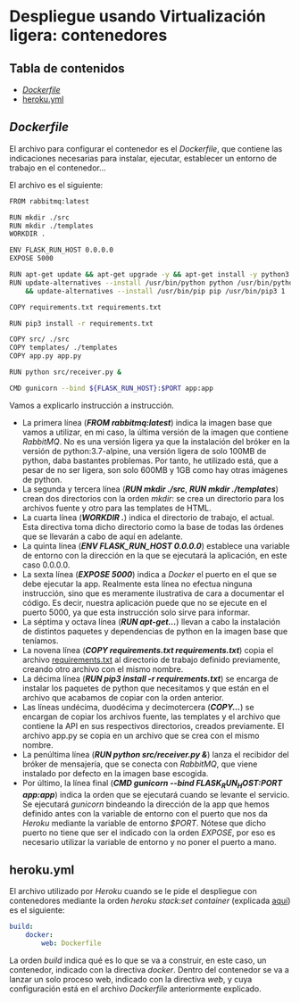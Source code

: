 # Despliegue usando Virtualización ligera: contenedores

## Tabla de contenidos
<!--ts-->
   * [*Dockerfile*](#Dockerfile)
   * [heroku.yml](#heroku.yml)
<!--te-->

## *Dockerfile*

El archivo para configurar el contenedor es el *Dockerfile*, que contiene las
indicaciones necesarias para instalar, ejecutar, establecer un entorno de trabajo
en el contenedor...

El archivo es el siguiente:

```bash
FROM rabbitmq:latest

RUN mkdir ./src
RUN mkdir ./templates
WORKDIR .

ENV FLASK_RUN_HOST 0.0.0.0
EXPOSE 5000

RUN apt-get update && apt-get upgrade -y && apt-get install -y python3 python3-pip
RUN update-alternatives --install /usr/bin/python python /usr/bin/python3 1\
    && update-alternatives --install /usr/bin/pip pip /usr/bin/pip3 1

COPY requirements.txt requirements.txt

RUN pip3 install -r requirements.txt

COPY src/ ./src
COPY templates/ ./templates
COPY app.py app.py

RUN python src/receiver.py &

CMD gunicorn --bind ${FLASK_RUN_HOST}:$PORT app:app
```

Vamos a explicarlo instrucción a instrucción.

* La primera línea (***FROM rabbitmq:latest***) indica la imagen base que vamos
a utilizar, en mi caso, la última versión de la imagen que contiene *RabbitMQ*.
No es una versión ligera ya que la instalación del bróker en la versión de
python:3.7-alpine, una versión ligera de solo 100MB de python, daba bastantes
problemas. Por tanto, he utilizado está, que a pesar de no ser ligera, son solo
600MB y 1GB como hay otras imágenes de python.
* La segunda y tercera línea (***RUN mkdir ./src***, ***RUN mkdir ./templates***)
crean dos directorios con la orden *mkdir*: se crea un directorio para los
archivos fuente y otro para las templates de HTML.
* La cuarta línea (***WORKDIR .***) indica el directorio de trabajo, el actual. Esta directiva toma
dicho directorio como la base de todas las órdenes que se llevarán a cabo de aquí
en adelante.
* La quinta línea (***ENV FLASK_RUN_HOST 0.0.0.0***) establece una variable de
entorno con la dirección en la que se ejecutará la aplicación, en este caso 0.0.0.0.
* La sexta línea (***EXPOSE 5000***) indica a *Docker* el puerto en el que se
debe ejecutar la app. Realmente esta línea no efectua ninguna instrucción, sino
que es meramente ilustrativa de cara a documentar el código. Es decir, nuestra
aplicación puede que no se ejecute en el puerto 5000, ya que esta instrucción
solo sirve para informar.
* La séptima y octava línea (***RUN apt-get...***) llevan a cabo la instalación
de distintos paquetes y dependencias de python en la imagen base que teníamos.
* La novena línea (***COPY requirements.txt requirements.txt***) copia el archivo
[requirements.txt](https://github.com/nazaretrogue/Microservicio-multimedia/blob/master/requirements.txt)
al directorio de trabajo definido previamente, creando otro archivo con el mismo nombre.
* La décima línea (***RUN pip3 install -r requirements.txt***) se encarga de
instalar los paquetes de python que necesitamos y que están en el archivo que
acabamos de copiar con la orden anterior.
* Las líneas undécima, duodécima y decimotercera (***COPY...***) se encargan de
copiar los archivos fuente, las templates y el archivo que contiene la API en sus
respectivos directorios, creados previamente. El archivo app.py se copia en un
archivo que se crea con el mismo nombre.
* La penúltima línea (***RUN python src/receiver.py &***) lanza el recibidor del
bróker de mensajería, que se conecta con *RabbitMQ*, que viene instalado por
defecto en la imagen base escogida.
* Por último, la línea final (***CMD gunicorn --bind ${FLASK_RUN_HOST}:$PORT app:app***)
indica la orden que se ejecutará cuando se levante el servicio. Se ejecutará
*gunicorn* bindeando la dirección de la app que hemos definido antes con la
variable de entorno con el puerto que nos da *Heroku* mediante la variable de entorno
*$PORT*. Nótese que dicho puerto no tiene que ser el indicado con la orden *EXPOSE*,
por eso es necesario utilizar la variable de entorno y no poner el puerto a mano.

## heroku.yml

El archivo utilizado por *Heroku* cuando se le pide el despliegue con contenedores
mediante la orden *heroku stack:set container* (explicada [aquí](https://nazaretrogue.github.io/Microservicio-multimedia/Tecnologias_usadas))
es el siguiente:

```yaml
build:
    docker:
        web: Dockerfile
```

La orden *build* indica qué es lo que se va a construir, en este caso, un contenedor,
indicado con la directiva *docker*. Dentro del contenedor se va a lanzar un solo
proceso web, indicado con la directiva *web*, y cuya configuración está en el
archivo *Dockerfile* anteriormente explicado.

